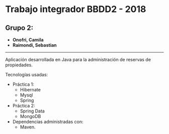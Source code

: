 # Trabajo integrador BBDD2 - 2018
## Grupo 2:
* **Onofri, Camila** 
* **Raimondi, Sebastian**

---

Aplicación desarrollada en Java para la administración de reservas de propiedades. 

Tecnologías usadas:
* Práctica 1:
  * Hibernate
  * Mysql
  * Spring
* Práctica 2:
  * Spring Data
  * MongoDB
* Dependencias administradas con:
  * Maven.
